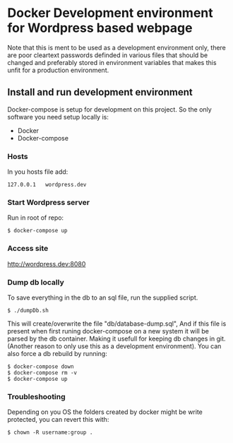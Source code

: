 # Docker Development environment for Wordpress based webpage
Note that this is ment to be used as a development environment only, there are poor
cleartext passwords definded in various files that should be changed and preferably
stored in environment variables that makes this unfit for a production environment.

## Install and run development environment
Docker-compose is setup for development on this project. So the only software you need setup locally is:

* Docker
* Docker-compose

### Hosts
In you hosts file add:
```
127.0.0.1	wordpress.dev
```

### Start Wordpress server
Run in root of repo:
```
$ docker-compose up
```

### Access site
http://wordpress.dev:8080

### Dump db locally
To save everything in the db to an sql file, run the supplied script.
```
$ ./dumpDb.sh
```
This will create/overwrite the file "db/database-dump.sql", And if this file is
present when first runing docker-compose on a new system it will be parsed by the db container.
Making it usefull for keeping db changes in git. (Another reason to only use this as a development environment).
You can also force a db rebuild by running:
```
$ docker-compose down
$ docker-compose rm -v
$ docker-compose up
```


### Troubleshooting
Depending on you OS the folders created by docker might be write protected, you can revert this with:
```
$ chown -R username:group .
```
